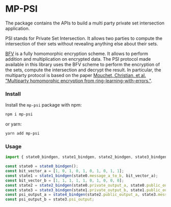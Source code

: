 # MP-PSI

The package contains the APIs to build a multi party private set intersection application.

PSI stands for Private Set Intersection. It allows two parties to compute the intersection of their sets without revealing anything else about their sets. 

[BFV](https://inferati.azureedge.net/docs/inferati-fhe-bfv.pdf) is a fully homomorphic encryption scheme. It allows to perform addition and multiplication on encrypted data. The PSI protocol made available in this library uses the BFV scheme to perform the encryption of the sets, compute the intersection and decrypt the result. In particular, the multiparty protocol is based on the paper [Mouchet, Christian, et al. "Multiparty homomorphic encryption from ring-learning-with-errors."](https://eprint.iacr.org/2020/304.pdf). 

### Install 

Install the `mp-psi` package with npm:

```bash
npm i mp-psi
```

or yarn:

```bash
yarn add mp-psi
```

### Usage

```js
import { state0_bindgen, state1_bindgen, state2_bindgen, state3_bindgen, state4_bindgen } from "mp-psi";

const state0 = state0_bindgen();  
const bit_vector_a = [1, 0, 1, 0, 1, 0, 1, 0, 1, 1];
const state1 = state1_bindgen(state0.message_a_to_b, bit_vector_a);
const bit_vector_b = [1, 1, 1, 1, 1, 0, 1, 0, 0, 0];
const state2 = state2_bindgen(state0.private_output_a, state0.public_output_a, state1.message_b_to_a, bit_vector_b);
const state3 = state3_bindgen(state1.private_output_b, state1.public_output_b, state2.message_a_to_b);
const psi_output_a = state4_bindgen(state2.public_output_a, state3.message_b_to_a);
const psi_output_b = state3.psi_output;
```

